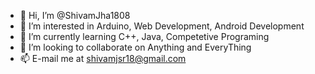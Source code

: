 - 👋 Hi, I’m @ShivamJha1808
- 👀 I’m interested in Arduino, Web Development, Android Development
- 🌱 I’m currently learning C++, Java, Competetive Programing
- 💞️ I’m looking to collaborate on Anything and EveryThing
- 📫 E-mail me at shivamjsr18@gmail.com

<!---
ShivamJha1808/ShivamJha1808 is a ✨ special ✨ repository because its `README.md` (this file) appears on your GitHub profile.
You can click the Preview link to take a look at your changes.
--->
